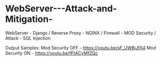 # WebServer---Attack-and-Mitigation-
WebServer - Django / Reverse Proxy - NGINX / Firewall - MOD Security / Attack - SQL Injection



Output Samples:
Mod Security OFF - https://youtu.be/sF_UWBjJfX4
Mod Security ON  - https://youtu.be/fFtACyMfZQc

